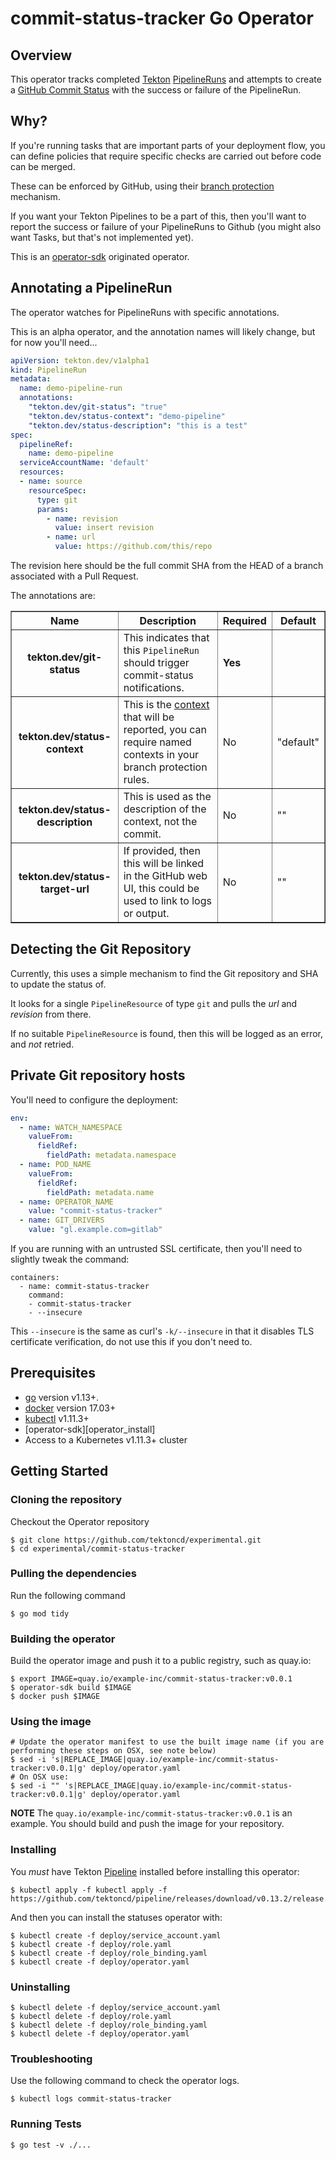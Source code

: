# commit-status-tracker Go Operator

## Overview

This operator tracks completed [Tekton](https://github.com/tektoncd/pipeline) [PipelineRuns](https://github.com/tektoncd/pipeline/blob/master/docs/pipelineruns.md) and attempts to create a [GitHub Commit Status](https://developer.github.com/v3/repos/statuses/) with the success or failure of the PipelineRun.

## Why?

If you're running tasks that are important parts of your deployment flow, you
can define policies that require specific checks are carried out before code can
be merged.

These can be enforced by GitHub, using their [branch protection](https://help.github.com/en/github/administering-a-repository/configuring-protected-branches) mechanism.

If you want your Tekton Pipelines to be a part of this, then you'll want to report the success or failure of your PipelineRuns to Github (you might also want Tasks, but that's not implemented yet).

This is an [operator-sdk](https://github.com/operator-framework/operator-sdk) originated operator.

## Annotating a PipelineRun

The operator watches for PipelineRuns with specific annotations.

This is an alpha operator, and the annotation names will likely change, but for now
you'll need...

```yaml
apiVersion: tekton.dev/v1alpha1
kind: PipelineRun
metadata:
  name: demo-pipeline-run
  annotations:
    "tekton.dev/git-status": "true"
    "tekton.dev/status-context": "demo-pipeline"
    "tekton.dev/status-description": "this is a test"
spec:
  pipelineRef:
    name: demo-pipeline
  serviceAccountName: 'default'
  resources:
  - name: source
    resourceSpec:
      type: git
      params:
        - name: revision
          value: insert revision
        - name: url
          value: https://github.com/this/repo
```

The revision here should be the full commit SHA from the HEAD of a branch associated with a Pull Request.

The annotations are:

<table style="width=100%" border="1">
  <tr>
    <th>Name</th>
    <th>Description</th>
    <th>Required</th>
    <th>Default</th>
  </tr>
  <tr>
    <th>
      tekton.dev/git-status
    </th>
    <td>
      This indicates that this <code>PipelineRun</code> should trigger commit-status notifications.
    </td>
    <td><b>Yes</b></td>
    <td></td>
  </tr>
  <tr>
    <th>
      tekton.dev/status-context
    </th>
    <td>
      This is the <a href="https://developer.github.com/v3/repos/statuses/#create-a-status">context</a> that will be reported, you can require named contexts in your branch protection rules.
    </td>
    <td>No</td>
    <td>"default"</td>
  </tr>
  <tr>
    <th>
      tekton.dev/status-description
    </th>
    <td>
      This is used as the description of the context, not the commit.
    </td>
    <td>No</td>
    <td>""</td>
  </tr>
  <tr>
    <th>
     tekton.dev/status-target-url
    </th>
    <td>
      If provided, then this will be linked in the GitHub web UI, this could be used to link to logs or output.
    </td>
    <td>No</td>
    <td>""</td>
  </tr>
</table>

## Detecting the Git Repository

Currently, this uses a simple mechanism to find the Git repository and SHA to update the status of.

It looks for a single `PipelineResource` of type `git` and pulls the *url* and *revision* from there.

If no suitable `PipelineResource` is found, then this will be logged as an
error, and _not_ retried.


## Private Git repository hosts

You'll need to configure the deployment:

```yaml
env:
  - name: WATCH_NAMESPACE
    valueFrom:
      fieldRef:
        fieldPath: metadata.namespace
  - name: POD_NAME
    valueFrom:
      fieldRef:
        fieldPath: metadata.name
  - name: OPERATOR_NAME
    value: "commit-status-tracker"
  - name: GIT_DRIVERS
    value: "gl.example.com=gitlab"
```


If you are running with an untrusted SSL certificate, then you'll need to
slightly tweak the command:

```
containers:
  - name: commit-status-tracker
    command:
    - commit-status-tracker
    - --insecure
```

This `--insecure` is the same as curl's `-k/--insecure` in that it disables TLS
certificate verification, do not use this if you don't need to.

## Prerequisites

- [go][go_tool] version v1.13+.
- [docker][docker_tool] version 17.03+
- [kubectl][kubectl_tool] v1.11.3+
- [operator-sdk][operator_install]
- Access to a Kubernetes v1.11.3+ cluster

## Getting Started

### Cloning the repository

Checkout the Operator repository

```
$ git clone https://github.com/tektoncd/experimental.git
$ cd experimental/commit-status-tracker
```
### Pulling the dependencies

Run the following command

```
$ go mod tidy
```

### Building the operator

Build the operator image and push it to a public registry, such as quay.io:

```
$ export IMAGE=quay.io/example-inc/commit-status-tracker:v0.0.1
$ operator-sdk build $IMAGE
$ docker push $IMAGE
```

### Using the image

```shell
# Update the operator manifest to use the built image name (if you are performing these steps on OSX, see note below)
$ sed -i 's|REPLACE_IMAGE|quay.io/example-inc/commit-status-tracker:v0.0.1|g' deploy/operator.yaml
# On OSX use:
$ sed -i "" 's|REPLACE_IMAGE|quay.io/example-inc/commit-status-tracker:v0.0.1|g' deploy/operator.yaml
```

**NOTE** The `quay.io/example-inc/commit-status-tracker:v0.0.1` is an example. You should build and push the image for your repository.

### Installing

You *must* have Tekton [Pipeline](https://github.com/tektoncd/pipeline/) installed before installing this operator:

```shell
$ kubectl apply -f kubectl apply -f https://github.com/tektoncd/pipeline/releases/download/v0.13.2/release.yaml
```

And then you can install the statuses operator with:

```shell
$ kubectl create -f deploy/service_account.yaml
$ kubectl create -f deploy/role.yaml
$ kubectl create -f deploy/role_binding.yaml
$ kubectl create -f deploy/operator.yaml
```

### Uninstalling

```shell
$ kubectl delete -f deploy/service_account.yaml
$ kubectl delete -f deploy/role.yaml
$ kubectl delete -f deploy/role_binding.yaml
$ kubectl delete -f deploy/operator.yaml
```

### Troubleshooting

Use the following command to check the operator logs.

```shell
$ kubectl logs commit-status-tracker
```

### Running Tests

```shell
$ go test -v ./...
```

[dep_tool]: https://golang.github.io/dep/docs/installation.html
[go_tool]: https://golang.org/dl/
[kubectl_tool]: https://kubernetes.io/docs/tasks/tools/install-kubectl/
[docker_tool]: https://docs.docker.com/install/
[operator_sdk]: https://github.com/operator-framework/operator-sdk
